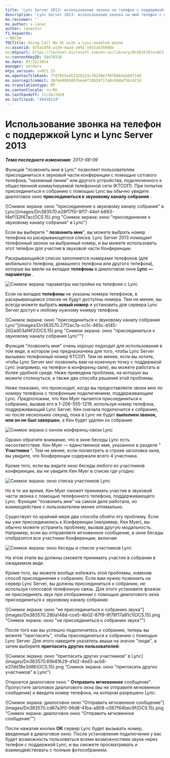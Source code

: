 ```yaml
---
title: 'Lync Server 2013: использование звонка на телефон с поддержкой Lync'
description: 'Lync Server 2013: использование звонка на мой телефон с поддержкой Lync.'
ms.reviewer: ''
ms.author: v-lanac
author: lanachin
f1.keywords:
- NOCSH
TOCTitle: Using Call Me At with a Lync-enabled phone
ms:assetid: 975a1df8-a159-4aa4-a991-5972a535998e
ms:mtpsurl: https://technet.microsoft.com/en-us/library/Dn383570(v=OCS.15)
ms:contentKeyID: 56470326
ms.date: 07/23/2014
manager: serdars
mtps_version: v=OCS.15
ms.openlocfilehash: 7fd7855e45132b133c78230e7f8769bdab897140
ms.sourcegitcommit: 36fee89bb887bea4f18b19f17a8c69daf5bc423d
ms.translationtype: MT
ms.contentlocale: ru-RU
ms.lasthandoff: 11/26/2020
ms.locfileid: "49439114"
---
```

# <a name="using-call-me-at-with-a-lync-enabled-phone-and-lync-server-2013"></a>Использование звонка на телефон с поддержкой Lync и Lync Server 2013

<div data-xmlns="http://www.w3.org/1999/xhtml">

<div class="topic" data-xmlns="http://www.w3.org/1999/xhtml" data-msxsl="urn:schemas-microsoft-com:xslt" data-cs="https://msdn.microsoft.com/">

<div data-asp="https://msdn2.microsoft.com/asp">



</div>

<div id="mainSection">

<div id="mainBody">

<span> </span>

_**Тема последнего изменения:** 2013-08-09_

Функция "позвонить мне в Lync" позволяет пользователям присоединиться к звуковой части конференции с помощью сотового телефона, "наземный линии" или другого устройства, подключенного к общественной коммутируемой телефонной сети (КТСОП). При попытке присоединиться к собранию с помощью Lync вы обычно увидите диалоговое окно **присоединиться к звуковому каналу собрания** :

![Снимок экрана: окно "присоединение к звуковому каналу собрания" в Lync](images/Dn383570.e28f17f0-9f17-44ef-b893-f4ef132f47ac(OCS.15).png "Снимок экрана: окно "присоединение к звуковому каналу собрания" в Lync")

Если вы выберете " **позвонить мне**", вы можете выбрать номер телефона из раскрывающегося списка. Lync Server 2013 помещает телефонный звонок на выбранный номер, и вы можете использовать этот телефон для участия в звуковой части Конференции.

Раскрывающийся список заполняется номерами телефонов (для мобильного телефона, домашнего телефона или другого телефона), которые вы ввели на вкладке **телефоны** в диалоговом окне **Lync — параметры** .

![Снимок экрана: параметры настройки на телефоне с Lync](images/Dn383570.03d2f25d-49e2-47b4-b1e9-b1614fc0c11c(OCS.15).png "Снимок экрана: параметры настройки на телефоне с Lync")

Если на вкладке **телефоны** не указаны номера телефонов, в раскрывающемся списке не будут доступны номера. Тем не менее, вы всегда можете выбрать **новый номер** и установить для сервера Lync Server доступ к любому нужному номеру телефона.

![Снимок экрана: окно "присоединиться к звуковому каналу собрания Lync"](images/Dn383570.27f2ac7a-cc1c-465c-b145-202ad03af4f2(OCS.15).png "Снимок экрана: окно "присоединиться к звуковому каналу собрания Lync"")

Функция "позвонить мне" очень хорошо подходит для использования в том виде, в котором она предназначена для того, чтобы Lync Server вызываю телефонный номер КТСОП. Тем не менее, если вы хотите, чтобы Lync Server мог позвонить вам на конечную точку с поддержкой Lync (например, на телефон в конференц-зале), вы можете работать в более удобной среде. Ниже приведена проблема, на которую вы можете столкнуться, а также два способа решения этой проблемы.

Ниже показано, что происходит, когда вы предоставляете звони мне по номеру телефона с телефонным подключением, поддерживающим Lync. Предположим, что Кен Myer пытается присоединиться к собранию, вызвав его в 1-206-555-1219, используя номер телефона, поддерживающий Lync Server. Кен сначала подключится к собранию, но после нескольких секунд, пока в Lync не будет **выполнен звонок, или он не был завершен**, а Кен будет удален из собрания:

![Снимок экрана с окном конференц-связи Lync](images/Dn383570.c2a81727-8751-41b5-946a-03a1b75b9d95(OCS.15).png "Снимок экрана с окном конференц-связи Lync")

Однако обратите внимание, что в окне беседы Lync есть несоответствие. Кен Myer — единственное имя, указанное в разделе " **Участники** ". Тем не менее, если посмотреть в строке заголовка окна, вы увидите, что Конференции содержали всего 4 участника.

Кроме того, если вы видите окно беседы любого из участников конференции, вы не увидите Кен Myer в списке где угодно:

![Снимок экрана: окно списка участников Lync](images/Dn383570.fa5990cf-2694-402c-ac06-946aa66b6837(OCS.15).png "Снимок экрана: окно списка участников Lync")

Но в то же время, Кен Myer сможет принимать участие в звуковой части звонка с помощью телефонного телефона, поддерживающего Lync. Функция "позвонить мне" на самом деле работала, но взаимодействие с пользователем менее оптимально.

Существует по крайней мере два способа обойти эту проблему. Если вы уже присоединились к Конференции (например, Кен Myer), вы обычно можете устранить проблему, вызвав другую модальность. Например, если вы отправляете мгновенное сообщение, в окне беседы отобразятся все участники Конференции, включая:

![Снимок экрана: окно беседы и список участников Lync](images/Dn383570.9b5ff6d6-9f73-467c-99a7-ef3aa8bd7e7a(OCS.15).png "Снимок экрана: окно беседы и список участников Lync")

На этом этапе вы должны сможете принимать участие в собрании в ожидаемом виде.

Кроме того, вы можете вообще избежать этой проблемы, изменив способ присоединения к собранию. Если вам нужно позвонить на сервер Lync Server, вы должны присоединиться к собранию, не используя голосовой телефонную связь. Для этого установите флажок не присоединять звук при отображении с помощью диалогового окна присоединиться к звуковому каналу собрания:

![Снимок экрана: окно "не присоединиться к собранию звука"](images/Dn383570.280a148d-cce5-4b02-87f9-9f78f17a81c1(OCS.15).png "Снимок экрана: окно "не присоединиться к собранию звука"")

После того как вы успешно подключитесь к собранию, теперь вы можете "пригласить", чтобы присоединиться к собранию с помощью Lync Server. Для этого наведите указатель мыши на значок "люди", а затем выберите **пригласить других пользователей**:

![Снимок экрана: окно "пригласить других участников" в Lync](images/Dn383570.69b81b29-d1d2-4ed3-acb6-e37dd18e3d86(OCS.15).png "Снимок экрана: окно "пригласить других участников" в Lync")

Откроется диалоговое окно " **Отправить мгновенное** сообщение". Пропустите заголовок диалогового окна (вы не отправите мгновенное сообщение) и введите номер телефона, на котором разрешено Lync:

![Снимок экрана: диалоговое окно "Отправить мгновенное сообщение"](images/Dn383570.cd67a3f0-06d8-41ba-a808-c067f64bec9f(OCS.15).png "Снимок экрана: диалоговое окно "Отправить мгновенное сообщение"")

После нажатия кнопки **ОК** сервер Lync будет вызывать номер, введенный в диалоговое окно. После установления подключения у вас будет возможность пользоваться всеми возможностями звука через телефон с поддержкой Lync, и вы сможете просматривать и взаимодействовать с полным фотособранием.

</div>

<span> </span>

</div>

</div>

</div>


